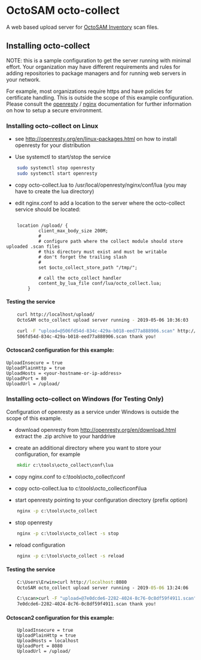 
# OctoSAM octo-collect

A web based upload server for [OctoSAM Inventory](https://www.octosoft.ch) scan files.

## Installing octo-collect

NOTE: this is a sample configuration to get the server running with minimal effort.
Your organization may have different requirements and rules for adding repositories
to package managers and for running web servers in your network.

For example, most organizations require https and have policies for certificate handling.
This is outside the scope of this example configuration.
Please consult the [openresty](https://openresty.org) / [nginx](https://nginx.org) documentation for further information on how to setup a secure environment.

### Installing octo-collect on Linux

- see <http://openresty.org/en/linux-packages.html> on how to install openresty for your distribution

- Use systemctl to start/stop the service

```bash
    sudo systemctl stop openresty
    sudo systemctl start openresty
```

- copy octo-collect.lua to /usr/local/openresty/nginx/conf/lua (you may have to create the lua directory)

- edit nginx.conf to add a location to the server where the octo-collect service should be located:

```nginx

    location /upload/ {
            client_max_body_size 200M;
            #
            # configure path where the collect module should store uploaded .scan files
            # this directory must exist and must be writable
            # don't forget the trailing slash
            #
            set $octo_collect_store_path "/tmp/";

            # call the octo_collect handler
            content_by_lua_file conf/lua/octo_collect.lua;
        }

```

#### Testing the service

```bash
    curl http://localhost/upload/
    OctoSAM octo_collect upload server running - 2019-05-06 10:36:03

    curl -F "upload=@506fd54d-834c-429a-b018-eed77a888906.scan" http://<your-hostname-or-ip-address>/upload/
    506fd54d-834c-429a-b018-eed77a888906.scan thank you!
```

#### Octoscan2 configuration for this example:

```properties
UploadInsecure = true
UploadPlainHttp = true
UploadHosts = <your-hostname-or-ip-address>
UploadPort = 80
UploadUrl = /upload/
```

### Installing octo-collect on Windows (for Testing Only)

Configuration of openresty as a service under Windows is outside the scope of this example.

- download openresty from http://openresty.org/en/download.html extract the .zip archive to your harddrive

- create an additional directory where you want to store your configuration, for example

```cmd
    mkdir c:\tools\octo_collect\conf\lua
```

- copy nginx.conf to c:\tools\octo_collect\conf
- copy octo-collect.lua to c:\tools\octo_collect\conf\lua

- start openresty pointing to your configuration directory (prefix option)

```cmd
    nginx -p c:\tools\octo_collect
```

- stop openresty

```cmd
    nginx -p c:\tools\octo_collect -s stop
```

- reload configuration

```cmd
    nginx -p c:\tools\octo_collect -s reload
```

#### Testing the service

   
```cmd
    C:\Users\Erwin>curl http://localhost:8080
    OctoSAM octo_collect upload server running - 2019-05-06 13:24:06

    C:\scan>curl -F "upload=@7e0dcde6-2282-4024-8c76-0c8df59f4911.scan" http://localhost:8080
    7e0dcde6-2282-4024-8c76-0c8df59f4911.scan thank you!
```

#### Octoscan2 configuration for this example:


```properties
    UploadInsecure = true
    UploadPlainHttp = true
    UploadHosts = localhost
    UploadPort = 8080
    UploadUrl = /upload/
```


